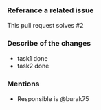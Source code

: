 ### Referance a related issue
This pull request solves #2

### Describe of the changes
- task1 done
- task2 done

### Mentions
- Responsible is @burak75

